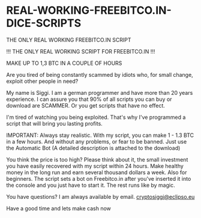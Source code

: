 # REAL-WORKING-FREEBITCO.IN-DICE-SCRIPTS
THE ONLY REAL WORKING FREEBITCO.IN SCRIPT


!!! THE ONLY REAL WORKING SCRIPT FOR FREEBITCO.IN !!!

MAKE UP TO 1,3 BTC IN A COUPLE OF HOURS

Are you tired of being constantly scammed by idiots who, for small change, exploit other people in need?

My name is Siggi. I am a german programmer and have more than 20 years experience. I can assure you that 90% of all scripts you can buy or download are SCAMMER. Or you get scripts that have no effect.

I'm tired of watching you being exploited. That's why I've programmed a script that will bring you lasting profits.

IMPORTANT: Always stay realistic. With my script, you can make 1 - 1.3 BTC in a few hours. And without any problems, or fear to be banned. Just use the Automatic Bot (A detailed description is attached to the download)

You think the price is too high? Please think about it, the small investment you have easily recovered with my script within 24 hours. Make healthy money in the long run and earn several thousand dollars a week. Also for beginners. The script sets a bot on Freebitco.in after you've inserted it into the console and you just have to start it. The rest runs like by magic.

You have questions? I am always available by email. cryptosiggi@eclipso.eu

Have a good time and lets make cash now
